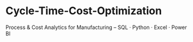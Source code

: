 # Cycle-Time-Cost-Optimization
Process &amp; Cost Analytics for Manufacturing – SQL · Python · Excel · Power BI
